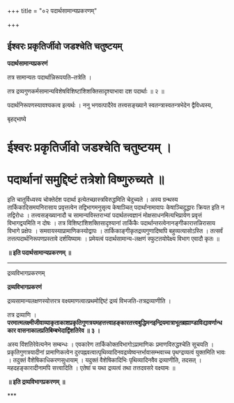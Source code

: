 +++
title = "०२ पदार्थसामान्यप्रकरणम्"

+++


## ईश्वरः प्रकृतिर्जीवो जडश्चेति चतुष्टयम्

**पदार्थसामान्यप्रकरणं**

तत्र सामान्यतः पदार्थान्निरूपयति–तत्रेति ।

तत्र द्रव्यगुणकर्मसामान्यविशेषविशिष्टांशिशक्तिसादृश्याभावा दश पदार्थाः ॥ २ ॥

पदार्थनिरूपणस्यावश्यकत्व इत्यर्थः । ननु भगवत्पादैरेव तत्त्वसङ्ख्याने स्वतन्त्रास्वतन्त्रभेदेन द्वैविध्यस्य,

बृहद्भाष्ये

# ईश्वरः प्रकृतिर्जीवो जडश्चेति चतुष्टयम् । 

# पदार्थानां समुद्दिष्टं तत्रेशो विष्णुरुच्यते ॥

इति चातुर्विध्यस्य चोक्तेर्दश पदार्था इत्येतच्छास्त्रविरुद्धमिति चेदुच्यते । अस्य ग्रन्थस्य तार्किकादिसमयनिरासाय प्रवृत्तत्वेन तद्विभागमनुसृत्य केषाञ्चित् पदार्थानामावापः केषाञ्चिदुद्धारः क्रियत इति न तद्विरोधः । तत्त्वसङ्ख्यानादौ च सामान्यविस्तराभ्यां पदार्थतत्त्वज्ञानं मोक्षसाधनमित्यभिप्रायेण प्रवृत्तं विभागद्वयमिति न दोषः । तत्र विशिष्टांशिशक्तिसादृश्यानां तार्किकैः पदार्थान्तरत्वेनानङ्गीकारात्तन्निरासाय विभागे प्रक्षेपः । समवायस्याप्रामाणिकस्योद्वापः । तार्किकाङ्गीकृतद्रव्यगुणादिष्वपि बहुव्यत्यासोऽस्ति । तत्सर्वं तत्तत्पदार्थनिरूपणप्रस्तावे दर्शयिष्यामः । प्रमेयत्वं पदार्थसामान्य-लक्षणं स्फुटतयोपेक्ष्य विभाग एवादौ कृतः ॥

**॥ इति पदार्थसामान्यप्रकरणम् ॥**

------------------------------------------------------------------------

द्रव्यविभागप्रकरणम्

**द्रव्यविभागप्रकरणं**

द्रव्यसामान्यलक्षणस्योत्तरत्र वक्ष्यमाणत्वात्प्रथमोद्दिष्टं द्रव्यं विभजति-तत्रद्रव्याणीति ।

तत्र द्रव्याणि । **परमात्मलक्ष्मीजीवाव्याकृताकाशप्रकृतिगुणत्रयमहत्तत्त्वाहङ्कारतत्त्वबुद्धिमनइन्द्रियमात्राभूतब्रह्माण्डाविद्यावर्णान्धकार वासनाकालप्रतिबिम्बभेदाद्विंशतिरेव ॥ ३ ।**

अस्य विंशतिरेवेत्यनेन सम्बन्धः । एवकारेण तार्किकोक्तविभागोऽप्रामाणिकः प्रमाणविरुद्धश्चेति सूचयति । प्रकृतिगुणत्रयादीनां प्रामाणिकत्वेन दुरपह्नवत्वात्पृथिव्यादिनवद्रव्येष्वन्तर्भावासम्भवाच्च पृथग्द्रव्यत्वं युक्तमिति भावः । तदुक्तं वैशेषिकाधिकरणसुधायाम् । यदुक्तं वैशेषिकादिभिः पृथिव्यादिनवैव द्रव्याणीति, तदसत् । महदहङ्कारादीनामपि सत्त्वादिति । एतेषां च यथा द्रव्यत्वं तथा तत्तदवसरे वक्ष्यामः ॥

**॥ इति द्रव्यविभागप्रकरणम् ॥**

\*\*\*

